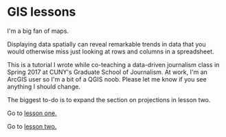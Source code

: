 # GIS lessons

I'm a big fan of maps. 

Displaying data spatially can reveal remarkable trends in data that you would otherwise miss just looking at rows and columns in a spreadsheet. 

This is a tutorial I wrote while co-teaching a data-driven journalism class in Spring 2017 at CUNY's Graduate School of Journalism. At work, I'm an ArcGIS user so I'm a bit of a QGIS noob. Please let me know if you see anything I should change. 

The biggest to-do is to expand the section on projections in lesson two. 

Go to [lesson one.](/lesson1.md)

Go to [lesson two.](/lesson2.md)
